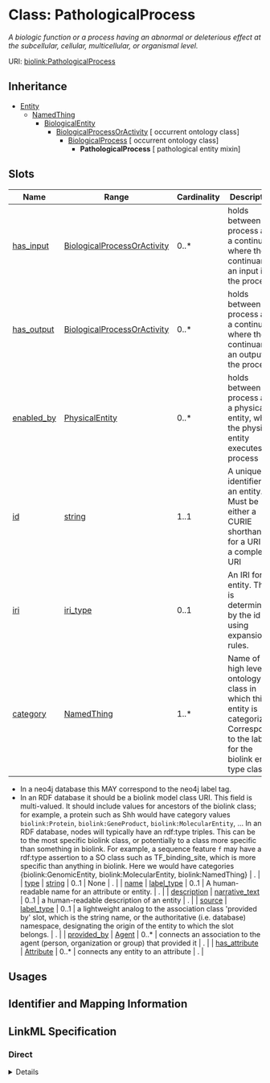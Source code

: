 # Class: PathologicalProcess
_A biologic function or a process having an abnormal or deleterious effect at the subcellular, cellular, multicellular, or organismal level._





URI: [biolink:PathologicalProcess](https://w3id.org/biolink/vocab/PathologicalProcess)




## Inheritance

* [Entity](Entity.md)
    * [NamedThing](NamedThing.md)
        * [BiologicalEntity](BiologicalEntity.md)
            * [BiologicalProcessOrActivity](BiologicalProcessOrActivity.md) [ occurrent ontology class]
                * [BiologicalProcess](BiologicalProcess.md) [ occurrent ontology class]
                    * **PathologicalProcess** [ pathological entity mixin]




## Slots

| Name | Range | Cardinality | Description  | Info |
| ---  | --- | --- | --- | --- |
| [has_input](has_input.md) | [BiologicalProcessOrActivity](BiologicalProcessOrActivity.md) | 0..* | holds between a process and a continuant, where the continuant is an input into the process  | . |
| [has_output](has_output.md) | [BiologicalProcessOrActivity](BiologicalProcessOrActivity.md) | 0..* | holds between a process and a continuant, where the continuant is an output of the process  | . |
| [enabled_by](enabled_by.md) | [PhysicalEntity](PhysicalEntity.md) | 0..* | holds between a process and a physical entity, where the physical entity executes the process  | . |
| [id](id.md) | [string](string.md) | 1..1 | A unique identifier for an entity. Must be either a CURIE shorthand for a URI or a complete URI  | . |
| [iri](iri.md) | [iri_type](iri_type.md) | 0..1 | An IRI for an entity. This is determined by the id using expansion rules.  | . |
| [category](category.md) | [NamedThing](NamedThing.md) | 1..* | Name of the high level ontology class in which this entity is categorized. Corresponds to the label for the biolink entity type class.
 * In a neo4j database this MAY correspond to the neo4j label tag.
 * In an RDF database it should be a biolink model class URI.
This field is multi-valued. It should include values for ancestors of the biolink class; for example, a protein such as Shh would have category values `biolink:Protein`, `biolink:GeneProduct`, `biolink:MolecularEntity`, ...
In an RDF database, nodes will typically have an rdf:type triples. This can be to the most specific biolink class, or potentially to a class more specific than something in biolink. For example, a sequence feature `f` may have a rdf:type assertion to a SO class such as TF_binding_site, which is more specific than anything in biolink. Here we would have categories {biolink:GenomicEntity, biolink:MolecularEntity, biolink:NamedThing}  | . |
| [type](type.md) | [string](string.md) | 0..1 | None  | . |
| [name](name.md) | [label_type](label_type.md) | 0..1 | A human-readable name for an attribute or entity.  | . |
| [description](description.md) | [narrative_text](narrative_text.md) | 0..1 | a human-readable description of an entity  | . |
| [source](source.md) | [label_type](label_type.md) | 0..1 | a lightweight analog to the association class 'provided by' slot, which is the string name, or the authoritative (i.e. database) namespace, designating the origin of the entity to which the slot belongs.  | . |
| [provided_by](provided_by.md) | [Agent](Agent.md) | 0..* | connects an association to the agent (person, organization or group) that provided it  | . |
| [has_attribute](has_attribute.md) | [Attribute](Attribute.md) | 0..* | connects any entity to an attribute  | . |


## Usages



## Identifier and Mapping Information









## LinkML Specification

<!-- TODO: investigate https://stackoverflow.com/questions/37606292/how-to-create-tabbed-code-blocks-in-mkdocs-or-sphinx -->

### Direct

<details>
```yaml
name: pathological process
exact_mappings:
- OBI:1110122
- NCIT:C16956
narrow_mappings:
- NCIT:C19151
- EFO:0009708
- STY:T046
- STY:T037
description: A biologic function or a process having an abnormal or deleterious effect
  at the subcellular, cellular, multicellular, or organismal level.
from_schema: https://w3id.org/biolink/biolink-model
is_a: biological process
mixins:
- pathological entity mixin

```
</details>

### Induced

<details>
```yaml
name: pathological process
exact_mappings:
- OBI:1110122
- NCIT:C16956
narrow_mappings:
- NCIT:C19151
- EFO:0009708
- STY:T046
- STY:T037
description: A biologic function or a process having an abnormal or deleterious effect
  at the subcellular, cellular, multicellular, or organismal level.
from_schema: https://w3id.org/biolink/biolink-model
is_a: biological process
mixins:
- pathological entity mixin
attributes:
  has input:
    name: has input
    exact_mappings:
    - RO:0002233
    - SEMMEDDB:USES
    - SEMMEDDB:uses
    close_mappings:
    - RO:0002352
    narrow_mappings:
    - LOINC:has_fragments_for_synonyms
    - LOINC:has_system
    - PathWhiz:has_left_element
    - RO:0002590
    - RO:0004009
    - SNOMED:has_finding_method
    - SNOMED:has_precondition
    - SNOMED:has_specimen_source_identity
    - SNOMED:has_specimen_substance
    - SNOMED:uses_access_device
    - SNOMED:uses_device
    - SNOMED:uses_energy
    - SNOMED:uses_substance
    annotations:
      biolink:canonical_predicate:
        tag: biolink:canonical_predicate
        value: 'True'
      biolink:opposite_of:
        tag: biolink:opposite_of
        value: biolink:has output
    description: holds between a process and a continuant, where the continuant is
      an input into the process
    in_subset:
    - translator_minimal
    from_schema: https://w3id.org/biolink/biolink-model
    is_a: has participant
    domain: occurrent
    multivalued: true
    inherited: true
    alias: has_input
    owner: pathological process
    range: biological process or activity
  has output:
    name: has output
    exact_mappings:
    - RO:0002234
    close_mappings:
    - RO:0002353
    - RO:0002354
    narrow_mappings:
    - NCIT:R31
    - OBI:0000299
    - PathWhiz:has_right_element
    - RO:0002296
    - RO:0002297
    - RO:0002298
    - RO:0002299
    - RO:0002588
    - RO:0004008
    annotations:
      biolink:canonical_predicate:
        tag: biolink:canonical_predicate
        value: 'True'
      biolink:opposite_of:
        tag: biolink:opposite_of
        value: biolink:has input
    description: holds between a process and a continuant, where the continuant is
      an output of the process
    in_subset:
    - translator_minimal
    from_schema: https://w3id.org/biolink/biolink-model
    is_a: has participant
    domain: occurrent
    multivalued: true
    inherited: true
    alias: has_output
    owner: pathological process
    range: biological process or activity
  enabled by:
    name: enabled by
    exact_mappings:
    - RO:0002333
    annotations:
      biolink:opposite_of:
        tag: biolink:opposite_of
        value: biolink:prevented by
    description: holds between a process and a physical entity, where the physical
      entity executes the process
    in_subset:
    - translator_minimal
    from_schema: https://w3id.org/biolink/biolink-model
    is_a: has participant
    domain: biological process or activity
    multivalued: true
    inherited: true
    alias: enabled_by
    owner: pathological process
    inverse: enables
    range: physical entity
  id:
    name: id
    exact_mappings:
    - alliancegenome:primaryId
    - gff3:ID
    - gpi:DB_Object_ID
    description: A unique identifier for an entity. Must be either a CURIE shorthand
      for a URI or a complete URI
    in_subset:
    - translator_minimal
    from_schema: https://w3id.org/biolink/biolink-model
    identifier: true
    alias: id
    owner: pathological process
    range: string
    required: true
  iri:
    name: iri
    exact_mappings:
    - WIKIDATA_PROPERTY:P854
    description: An IRI for an entity. This is determined by the id using expansion
      rules.
    in_subset:
    - translator_minimal
    - samples
    from_schema: https://w3id.org/biolink/biolink-model
    alias: iri
    owner: pathological process
    range: iri type
  category:
    name: category
    description: "Name of the high level ontology class in which this entity is categorized.\
      \ Corresponds to the label for the biolink entity type class.\n * In a neo4j\
      \ database this MAY correspond to the neo4j label tag.\n * In an RDF database\
      \ it should be a biolink model class URI.\nThis field is multi-valued. It should\
      \ include values for ancestors of the biolink class; for example, a protein\
      \ such as Shh would have category values `biolink:Protein`, `biolink:GeneProduct`,\
      \ `biolink:MolecularEntity`, ...\nIn an RDF database, nodes will typically have\
      \ an rdf:type triples. This can be to the most specific biolink class, or potentially\
      \ to a class more specific than something in biolink. For example, a sequence\
      \ feature `f` may have a rdf:type assertion to a SO class such as TF_binding_site,\
      \ which is more specific than anything in biolink. Here we would have categories\
      \ {biolink:GenomicEntity, biolink:MolecularEntity, biolink:NamedThing}"
    in_subset:
    - translator_minimal
    from_schema: https://w3id.org/biolink/biolink-model
    is_a: type
    domain: entity
    multivalued: true
    designates_type: true
    alias: category
    owner: pathological process
    is_class_field: true
    range: named thing
    required: true
  type:
    name: type
    exact_mappings:
    - alliancegenome:soTermId
    - gff3:type
    - gpi:DB_Object_Type
    from_schema: https://w3id.org/biolink/biolink-model
    slot_uri: rdf:type
    alias: type
    owner: pathological process
    range: string
  name:
    name: name
    aliases:
    - label
    - display name
    - title
    exact_mappings:
    - gff3:Name
    - gpi:DB_Object_Name
    narrow_mappings:
    - dct:title
    - WIKIDATA_PROPERTY:P1476
    description: A human-readable name for an attribute or entity.
    in_subset:
    - translator_minimal
    - samples
    from_schema: https://w3id.org/biolink/biolink-model
    slot_uri: rdfs:label
    alias: name
    owner: pathological process
    range: label type
  description:
    name: description
    aliases:
    - definition
    exact_mappings:
    - IAO:0000115
    - skos:definitions
    narrow_mappings:
    - gff3:Description
    description: a human-readable description of an entity
    in_subset:
    - translator_minimal
    from_schema: https://w3id.org/biolink/biolink-model
    slot_uri: dct:description
    alias: description
    owner: pathological process
    range: narrative text
  source:
    name: source
    description: a lightweight analog to the association class 'provided by' slot,
      which is the string name, or the authoritative (i.e. database) namespace, designating
      the origin of the entity to which the slot belongs.
    in_subset:
    - translator_minimal
    from_schema: https://w3id.org/biolink/biolink-model
    alias: source
    owner: pathological process
    range: label type
  provided by:
    name: provided by
    exact_mappings:
    - pav:providedBy
    description: connects an association to the agent (person, organization or group)
      that provided it
    deprecated: This slot is deprecated and replaced by a set of more precise slots
      for describing the source retrieval provenance of an Association.  These include
      'knowledge source' and its descendants 'primary knowledge source', 'original
      knowledge source', and 'aggregator knowledge source'.
    from_schema: https://w3id.org/biolink/biolink-model
    is_a: association slot
    domain: association
    multivalued: true
    alias: provided_by
    owner: pathological process
    range: agent
  has attribute:
    name: has attribute
    exact_mappings:
    - SIO:000008
    close_mappings:
    - OBI:0001927
    narrow_mappings:
    - OBAN:association_has_subject_property
    - OBAN:association_has_object_property
    - CPT:has_possibly_included_panel_element
    - DRUGBANK:category
    - EFO:is_executed_in
    - HANCESTRO:0301
    - LOINC:has_action_guidance
    - LOINC:has_adjustment
    - LOINC:has_aggregation_view
    - LOINC:has_approach_guidance
    - LOINC:has_divisor
    - LOINC:has_exam
    - LOINC:has_method
    - LOINC:has_modality_subtype
    - LOINC:has_object_guidance
    - LOINC:has_scale
    - LOINC:has_suffix
    - LOINC:has_time_aspect
    - LOINC:has_time_modifier
    - LOINC:has_timing_of
    - NCIT:R88
    - NCIT:eo_disease_has_property_or_attribute
    - NCIT:has_data_element
    - NCIT:has_pharmaceutical_administration_method
    - NCIT:has_pharmaceutical_basic_dose_form
    - NCIT:has_pharmaceutical_intended_site
    - NCIT:has_pharmaceutical_release_characteristics
    - NCIT:has_pharmaceutical_state_of_matter
    - NCIT:has_pharmaceutical_transformation
    - NCIT:is_qualified_by
    - NCIT:qualifier_applies_to
    - NCIT:role_has_domain
    - NCIT:role_has_range
    - INO:0000154
    - HANCESTRO:0308
    - OMIM:has_inheritance_type
    - ORPHA:C016
    - ORPHA:C017
    - RO:0000053
    - RO:0000086
    - RO:0000087
    - SNOMED:has_access
    - SNOMED:has_clinical_course
    - SNOMED:has_count_of_base_of_active_ingredient
    - SNOMED:has_dose_form_administration_method
    - SNOMED:has_dose_form_release_characteristic
    - SNOMED:has_dose_form_transformation
    - SNOMED:has_finding_context
    - SNOMED:has_finding_informer
    - SNOMED:has_inherent_attribute
    - SNOMED:has_intent
    - SNOMED:has_interpretation
    - SNOMED:has_laterality
    - SNOMED:has_measurement_method
    - SNOMED:has_method
    - SNOMED:has_priority
    - SNOMED:has_procedure_context
    - SNOMED:has_process_duration
    - SNOMED:has_property
    - SNOMED:has_revision_status
    - SNOMED:has_scale_type
    - SNOMED:has_severity
    - SNOMED:has_specimen
    - SNOMED:has_state_of_matter
    - SNOMED:has_subject_relationship_context
    - SNOMED:has_surgical_approach
    - SNOMED:has_technique
    - SNOMED:has_temporal_context
    - SNOMED:has_time_aspect
    - SNOMED:has_units
    - UMLS:has_structural_class
    - UMLS:has_supported_concept_property
    - UMLS:has_supported_concept_relationship
    - UMLS:may_be_qualified_by
    description: connects any entity to an attribute
    in_subset:
    - samples
    from_schema: https://w3id.org/biolink/biolink-model
    domain: entity
    multivalued: true
    alias: has_attribute
    owner: pathological process
    range: attribute

```
</details>